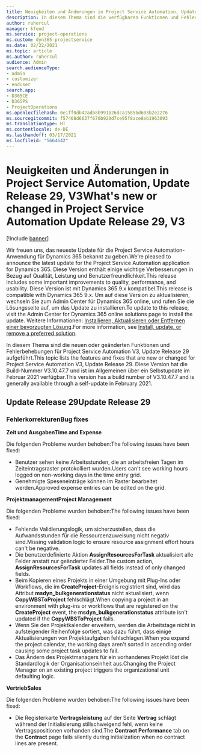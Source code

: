```yaml
---
title: Neuigkeiten und Änderungen in Project Service Automation, Update Release 29, V3
description: In diesem Thema sind die verfügbaren Funktionen und Fehlerbehebungen für Project Service Automation Update Release 29, V3 aufgeführt.
author: ruhercul
manager: kfend
ms.service: project-operations
ms.custom: dyn365-projectservice
ms.date: 02/22/2021
ms.topic: article
ms.author: ruhercul
audience: Admin
search.audienceType:
- admin
- customizer
- enduser
search.app:
- D365CE
- D365PS
- ProjectOperations
ms.openlocfilehash: 0e1ff0db42adb8b991b26dca1585bd603b2e2276
ms.sourcegitcommit: f57408d6637f670b920d7ce95f8ace8eb1963093
ms.translationtype: HT
ms.contentlocale: de-DE
ms.lasthandoff: 03/17/2021
ms.locfileid: "5664642"
---
```

# <a name="whats-new-or-changed-in-project-service-automation-update-release-29-v3"></a><span data-ttu-id="9ad4a-103">Neuigkeiten und Änderungen in Project Service Automation, Update Release 29, V3</span><span class="sxs-lookup"><span data-stu-id="9ad4a-103">What's new or changed in Project Service Automation Update Release 29, V3</span></span>

[!include [banner](../includes/psa-now-project-operations.md)]

<span data-ttu-id="9ad4a-104">Wir freuen uns, das neueste Update für die Project Service Automation-Anwendung für Dynamics 365 bekannt zu geben.</span><span class="sxs-lookup"><span data-stu-id="9ad4a-104">We’re pleased to announce the latest update for the Project Service Automation application for Dynamics 365.</span></span> <span data-ttu-id="9ad4a-105">Diese Version enthält einige wichtige Verbesserungen in Bezug auf Qualität, Leistung und Benutzerfreundlichkeit.</span><span class="sxs-lookup"><span data-stu-id="9ad4a-105">This release includes some important improvements to quality, performance, and usability.</span></span> <span data-ttu-id="9ad4a-106">Diese Version ist mit Dynamics 365 9.x kompatibel.</span><span class="sxs-lookup"><span data-stu-id="9ad4a-106">This release is compatible with Dynamics 365 9.x.</span></span> <span data-ttu-id="9ad4a-107">Um auf diese Version zu aktualisieren, wechseln Sie zum Admin Center für Dynamics 365 online, und rufen Sie die Lösungsseite auf, um das Update zu installieren.</span><span class="sxs-lookup"><span data-stu-id="9ad4a-107">To update to this release, visit the Admin Center for Dynamics 365 online solutions page to install the update.</span></span> <span data-ttu-id="9ad4a-108">Weitere Informationen: [Installieren, Aktualisieren oder Entfernen einer bevorzugten Lösung](https://docs.microsoft.com/power-platform/admin/install-remove-preferred-solution).</span><span class="sxs-lookup"><span data-stu-id="9ad4a-108">For more information, see [Install, update, or remove a preferred solution](https://docs.microsoft.com/power-platform/admin/install-remove-preferred-solution).</span></span>

<span data-ttu-id="9ad4a-109">In diesem Thema sind die neuen oder geänderten Funktionen und Fehlerbehebungen für Project Service Automation V3, Update Release 29 aufgeführt.</span><span class="sxs-lookup"><span data-stu-id="9ad4a-109">This topic lists the features and fixes that are new or changed for Project Service Automation V3, Update Release 29.</span></span> <span data-ttu-id="9ad4a-110">Diese Version hat die Build-Nummer V3.10.47.7 und ist im Allgemeinen über ein Selbstupdate im Februar 2021 verfügbar.</span><span class="sxs-lookup"><span data-stu-id="9ad4a-110">This version has a build number of V3.10.47.7 and is generally available through a self-update in February 2021.</span></span>

## <a name="update-release-29"></a><span data-ttu-id="9ad4a-111">Update Release 29</span><span class="sxs-lookup"><span data-stu-id="9ad4a-111">Update Release 29</span></span>

### <a name="bug-fixes"></a><span data-ttu-id="9ad4a-112">Fehlerkorrekturen</span><span class="sxs-lookup"><span data-stu-id="9ad4a-112">Bug fixes</span></span>

<span data-ttu-id="9ad4a-113">**Zeit und Ausgaben**</span><span class="sxs-lookup"><span data-stu-id="9ad4a-113">**Time and Expense**</span></span>

<span data-ttu-id="9ad4a-114">Die folgenden Probleme wurden behoben:</span><span class="sxs-lookup"><span data-stu-id="9ad4a-114">The following issues have been fixed:</span></span>

- <span data-ttu-id="9ad4a-115">Benutzer sehen keine Arbeitsstunden, die an arbeitsfreien Tagen im Zeiteintragsraster protokolliert wurden.</span><span class="sxs-lookup"><span data-stu-id="9ad4a-115">Users can't see working hours logged on non-working days in the time entry grid.</span></span>
- <span data-ttu-id="9ad4a-116">Genehmigte Speseneinträge können im Raster bearbeitet werden.</span><span class="sxs-lookup"><span data-stu-id="9ad4a-116">Approved expense entries can be edited on the grid.</span></span>

<span data-ttu-id="9ad4a-117">**Projektmanagement**</span><span class="sxs-lookup"><span data-stu-id="9ad4a-117">**Project Management**</span></span>

<span data-ttu-id="9ad4a-118">Die folgenden Probleme wurden behoben:</span><span class="sxs-lookup"><span data-stu-id="9ad4a-118">The following issues have been fixed:</span></span>

- <span data-ttu-id="9ad4a-119">Fehlende Validierungslogik, um sicherzustellen, dass die Aufwandsstunden für die Ressourcenzuweisung nicht negativ sind.</span><span class="sxs-lookup"><span data-stu-id="9ad4a-119">Missing validation logic to ensure resource assignment effort hours can't be negative.</span></span>
- <span data-ttu-id="9ad4a-120">Die benutzerdefinierte Aktion **AssignResourcesForTask** aktualisiert alle Felder anstatt nur geänderter Felder.</span><span class="sxs-lookup"><span data-stu-id="9ad4a-120">The custom action, **AssignResourcesForTask** updates all fields instead of only changed fields.</span></span>
- <span data-ttu-id="9ad4a-121">Beim Kopieren eines Projekts in einer Umgebung mit Plug-Ins oder Workflows, die im **CreateProject**-Ereignis registriert sind, wird das Attribut **msdyn_bulkgenerationstatus** nicht aktualisiert, wenn **CopyWBSToProject** fehlschlägt.</span><span class="sxs-lookup"><span data-stu-id="9ad4a-121">When copying a project in an environment with plug-ins or workflows that are registered on the **CreateProject** event, the **msdyn_bulkgenerationstatus** attribute isn't updated if the **CopyWBSToProject** fails.</span></span>
- <span data-ttu-id="9ad4a-122">Wenn Sie den Projektkalender erweitern, werden die Arbeitstage nicht in aufsteigender Reihenfolge sortiert, was dazu führt, dass einige Aktualisierungen von Projektaufgaben fehlschlagen.</span><span class="sxs-lookup"><span data-stu-id="9ad4a-122">When you expand the project calendar, the working days aren't sorted in ascending order causing some project task updates to fail.</span></span>
- <span data-ttu-id="9ad4a-123">Das Ändern des Projektmanagers für ein vorhandenes Projekt löst die Standardlogik der Organisationseinheit aus.</span><span class="sxs-lookup"><span data-stu-id="9ad4a-123">Changing the Project Manager on an existing project triggers the organizational unit defaulting logic.</span></span>

<span data-ttu-id="9ad4a-124">**Vertrieb**</span><span class="sxs-lookup"><span data-stu-id="9ad4a-124">**Sales**</span></span>

<span data-ttu-id="9ad4a-125">Die folgenden Probleme wurden behoben:</span><span class="sxs-lookup"><span data-stu-id="9ad4a-125">The following issues have been fixed:</span></span>

- <span data-ttu-id="9ad4a-126">Die Registerkarte **Vertragsleistung** auf der Seite **Vertrag** schlägt während der Initialisierung stillschweigend fehl, wenn keine Vertragspositionen vorhanden sind.</span><span class="sxs-lookup"><span data-stu-id="9ad4a-126">The **Contract Performance** tab on the **Contract** page fails silently during initialization when no contract lines are present.</span></span>
